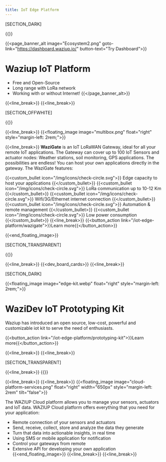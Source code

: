 ```yaml
---
title: IoT Edge Platform
---
```


[SECTION_DARK]

{{<title line-style="visibility: hidden">}}
## DEVELOP, DEPLOY, CONNECT !
{{</title>}}

{{<page_banner_alt  image="Ecosystem2.png" goto-link="https://dashboard.waziup.io/" button-text="Try Dashboard">}}

# Waziup IoT Platform
- Free and Open-Source
- Long range with LoRa network
- Working with or without Internet!
{{</page_banner_alt>}}


{{<line_break>}}
{{<line_break>}}

[SECTION_OFFWHITE]

{{<title >}}
### Edge Gateway
{{</title>}}

{{<line_break>}}
{{<floating_image image="multibox.png" float="right" style="margin-left: 2rem;">}}


{{<line_break>}}
**WaziGate** is an IoT LoRaWAN Gateway, ideal for all your remote IoT applications. The Gateway can cover up to 100 IoT Sensors and actuator nodes: Weather stations, soil monitoring, GPS applications. The possibilities are endless! You can host your own applications directly in the gateway. The WaziGate features:

{{<custom_bullet icon="/img/icons/check-circle.svg">}}
Edge capacity to host your applications
{{</custom_bullet>}}
{{<custom_bullet icon="/img/icons/check-circle.svg">}}
LoRa communication up to 10-12 Km
{{</custom_bullet>}}
{{<custom_bullet icon="/img/icons/check-circle.svg">}}
Wifi/3G/Ethernet internet connection
{{</custom_bullet>}}
{{<custom_bullet icon="/img/icons/check-circle.svg">}}
Automation & remote management
{{</custom_bullet>}}
{{<custom_bullet icon="/img/icons/check-circle.svg">}}
Low power consumption
{{</custom_bullet>}}
{{<line_break>}}
{{<button_action link="/iot-edge-platform/wazigate">}}Learn more{{</button_action>}}




{{<end_floating_image>}}

[SECTION_TRANSPARENT]

{{<title>}}
### Our Development Boards
{{</title>}}

{{<line_break>}}
{{<dev_board_cards>}}
{{<line_break>}}

[SECTION_DARK]

{{<floating_image image="edge-kit.webp" float="right" style="margin-left: 2rem;">}}

# WaziDev IoT Prototyping Kit

Waziup has introduced an open source, low-cost, powerful and customizable iot kit to serve the need of enthusiasts.

{{<button_action link="/iot-edge-platform/prototyping-kit">}}Learn more{{</button_action>}}

{{<line_break>}}
{{<line_break>}}

[SECTION_TRANSPARENT]

<!-- {{<cp_circular_cards>}} -->

{{<line_break>}}
{{<title sub-title="Manage your Sensors and Actuators Remotely">}} 
### Cloud Platform 
{{</title>}}

{{<line_break>}}
{{<line_break>}}
{{<floating_image image="cloud-platform-services.png" float="right" width="650px" style="margin-left: 2rem" tilt="false">}}

The WAZIUP Cloud platform allows you to manage your sensors, actuators and IoT data. WAZIUP Cloud platform offers everything that you need for your application:
- Remote connection of your sensors and actuators
- Send, receive, collect, store and analyze the data they generate
- Turn that data into actionable insights, in real time
- Using SMS or mobile application for notification
- Control your gateways from remote
- Extensive API for developing your own application
{{<end_floating_image>}}
{{<line_break>}}
{{<line_break>}}

<!-- {{<subscribe_section>}} -->
